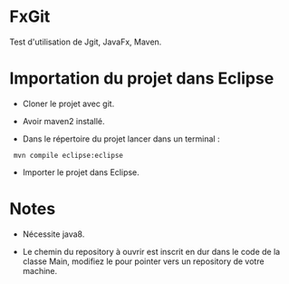 # FxGit
Test d'utilisation de Jgit, JavaFx, Maven.

# Importation du projet dans Eclipse

* Cloner le projet avec git.

* Avoir maven2 installé.

* Dans le répertoire du projet lancer dans un terminal :
```
 mvn compile eclipse:eclipse
```

* Importer le projet dans Eclipse.

# Notes 

* Nécessite java8.

* Le chemin du repository à ouvrir est inscrit en dur dans le code de la classe Main, modifiez le pour pointer vers un repository de votre machine.
